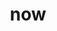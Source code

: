 ---
title: now
creator_name: Derek Sivers
creator_link: https://sive.rs
directories: 
  - https://nownownow.com
  - https://now.garden
  - https://aboutideasnow.com
indieweb: https://indieweb.org/now
description: a page that tells you what this person is focused on at this point in their life
---